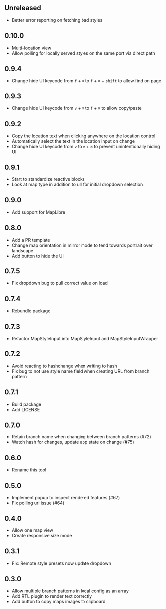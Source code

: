 ## Unreleased

- Better error reporting on fetching bad styles

## 0.10.0

- Multi-location view
- Allow polling for locally served styles on the same port via direct path

## 0.9.4

- Change hide UI keycode from `f` + `⌘` to `f` + `⌘` + `shift` to allow find on page

## 0.9.3

- Change hide UI keycode from `v` + `⌘` to `f` + `⌘` to allow copy/paste

## 0.9.2

- Copy the location text when clicking anywhere on the location control
- Automatically select the text in the location input on change
- Change hide UI keycode from `v` to `v` + `⌘` to prevent unintentionally hiding UI

## 0.9.1

- Start to standardize reactive blocks
- Look at map type in addition to url for initial dropdown selection

## 0.9.0

- Add support for MapLibre

## 0.8.0

- Add a PR template
- Change map orientation in mirror mode to tend towards portrait over landscape
- Add button to hide the UI

## 0.7.5

- Fix dropdown bug to pull correct value on load

## 0.7.4

- Rebundle package

## 0.7.3

- Refactor MapStyleInput into MapStyleInput and MapStyleInputWrapper

## 0.7.2

- Avoid reacting to hashchange when writing to hash
- Fix bug to not use style name field when creating URL from branch pattern

## 0.7.1

- Build package
- Add LICENSE

## 0.7.0

- Retain branch name when changing between branch patterns (#72)
- Watch hash for changes, update app state on change (#75)

## 0.6.0

- Rename this tool

## 0.5.0

- Implement popup to inspect rendered features (#67)
- Fix polling url issue (#64)

## 0.4.0

- Allow one map view
- Create responsive size mode

## 0.3.1

- Fix: Remote style presets now update dropdown

## 0.3.0

- Allow multiple branch patterns in local config as an array
- Add RTL plugin to render text correctly
- Add button to copy maps images to clipboard
